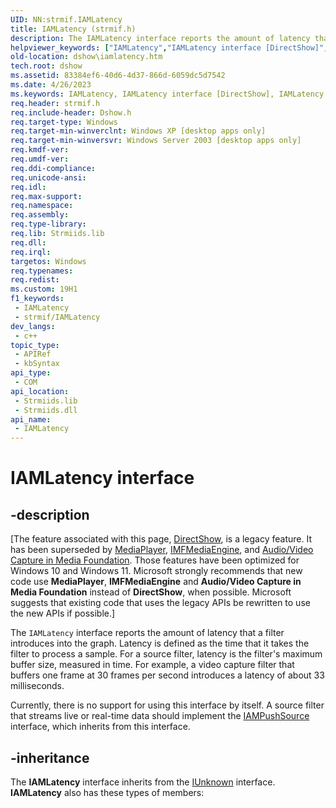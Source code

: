 ```yaml
---
UID: NN:strmif.IAMLatency
title: IAMLatency (strmif.h)
description: The IAMLatency interface reports the amount of latency that a filter introduces into the graph.
helpviewer_keywords: ["IAMLatency","IAMLatency interface [DirectShow]","IAMLatency interface [DirectShow]","described","IAMLatencyInterface","dshow.iamlatency","strmif/IAMLatency"]
old-location: dshow\iamlatency.htm
tech.root: dshow
ms.assetid: 83384ef6-40d6-4d37-866d-6059dc5d7542
ms.date: 4/26/2023
ms.keywords: IAMLatency, IAMLatency interface [DirectShow], IAMLatency interface [DirectShow],described, IAMLatencyInterface, dshow.iamlatency, strmif/IAMLatency
req.header: strmif.h
req.include-header: Dshow.h
req.target-type: Windows
req.target-min-winverclnt: Windows XP [desktop apps only]
req.target-min-winversvr: Windows Server 2003 [desktop apps only]
req.kmdf-ver: 
req.umdf-ver: 
req.ddi-compliance: 
req.unicode-ansi: 
req.idl: 
req.max-support: 
req.namespace: 
req.assembly: 
req.type-library: 
req.lib: Strmiids.lib
req.dll: 
req.irql: 
targetos: Windows
req.typenames: 
req.redist: 
ms.custom: 19H1
f1_keywords:
 - IAMLatency
 - strmif/IAMLatency
dev_langs:
 - c++
topic_type:
 - APIRef
 - kbSyntax
api_type:
 - COM
api_location:
 - Strmiids.lib
 - Strmiids.dll
api_name:
 - IAMLatency
---
```


# IAMLatency interface


## -description

\[The feature associated with this page, [DirectShow](/windows/win32/directshow/directshow), is a legacy feature. It has been superseded by [MediaPlayer](/uwp/api/Windows.Media.Playback.MediaPlayer), [IMFMediaEngine](/windows/win32/api/mfmediaengine/nn-mfmediaengine-imfmediaengine), and [Audio/Video Capture in Media Foundation](windows/win32/medfound/audio-video-capture-in-media-foundation). Those features have been optimized for Windows 10 and Windows 11. Microsoft strongly recommends that new code use **MediaPlayer**, **IMFMediaEngine** and **Audio/Video Capture in Media Foundation** instead of **DirectShow**, when possible. Microsoft suggests that existing code that uses the legacy APIs be rewritten to use the new APIs if possible.\]

The <code>IAMLatency</code> interface reports the amount of latency that a filter introduces into the graph. Latency is defined as the time that it takes the filter to process a sample. For a source filter, latency is the filter's maximum buffer size, measured in time. For example, a video capture filter that buffers one frame at 30 frames per second introduces a latency of about 33 milliseconds.

Currently, there is no support for using this interface by itself. A source filter that streams live or real-time data should implement the <a href="/windows/desktop/api/strmif/nn-strmif-iampushsource">IAMPushSource</a> interface, which inherits from this interface.

## -inheritance

The <b>IAMLatency</b> interface inherits from the <a href="/windows/desktop/api/unknwn/nn-unknwn-iunknown">IUnknown</a> interface. <b>IAMLatency</b> also has these types of members:

